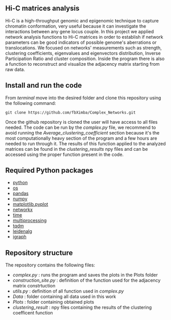 ## Hi-C matrices analysis

Hi-C is a high-throughput genomic and epigenomic technique to capture chromatin conformation, very useful because it can investigate the interactions between any gene locus couple.
In this project we applied network analysis functions to Hi-C matrices in order to establish if network parameters can be good indicators of possible genome's aberrations or translocations.
We focused on networks' measurements such as strength, clustering coefficients, eigenvalues and eigenvectors distribution, Inverse Participation Ratio and cluster composition. Inside the program there is also a function to reconstruct and visualize the adjacency matrix starting from raw data.


## Install and run the code

From _terminal_ move into the desired folder and clone this repository using the following command:

```shell
git clone https://github.com/fbXimba/Complex_Networks.git
```

Once the github repository is cloned the user will have access to all files needed. 
The code can be run by the _complex.py_ file, we recommend to avoid running the _Average_clustering_coefficient_ section because it's the most computationally heavy section of the program and a few hours are needed to run through it.
The results of this function applied to the analyzed matrices can be found in the _clustering_results_ npy files and  can be accessed using the proper function present in the code.

## Required Python packages

- [python](https://www.python.org)
- [os](https://docs.python.org/3/library/os.html)
- [pandas](https://pandas.pydata.org/)
- [numpy](https://numpy.org)
- [matplotlib.pyplot](https://matplotlib.org/stable/api/pyplot_summary.html)
- [networkx](https://networkx.org/documentation/stable/install.html)
- [time](https://docs.python.org/3/library/time.html)
- [multiprocessing](https://docs.python.org/3/library/multiprocessing.html)
- [tqdm](https://tqdm.github.io/)
- [leidenalg](https://github.com/vtraag/leidenalg)
- [igraph](https://python.igraph.org/en/latest/install.html)

## Repository structure

The repository contains the following files:

- _complex.py_ : runs the program and saves the plots in the Plots folder
- _construction_site.py_ : definition of the function used for the adjacency matrix constrtuction
- _utils.py_ : definition of all function used in _complex.py_
- _Data_ : folder containing all data used in this work
- _Plots_ : folder containing obtained plots
- _clustering_result_ : npy files containing the results of the clustering coefficent function
 
